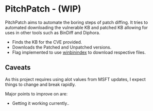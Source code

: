# PitchPatch - (WIP)

 


PitchPatch aims to automate the boring steps of patch diffing. It tries to automated downloading the vulnerable KB and patched KB allowing for uses in other tools such as BinDiff and Diphora.

* Finds the KB for the CVE provided.
* Downloads the Patched and Unpatched versions.
* Flag implemented to use [winbinindex](https://winbindex.m417z.com/) to download respective files.

## Caveats
As this project requires using alot values from MSFT updates, I expect things to change and break rapidly. 

Major points to improve on are:

* Getting it working currently..
